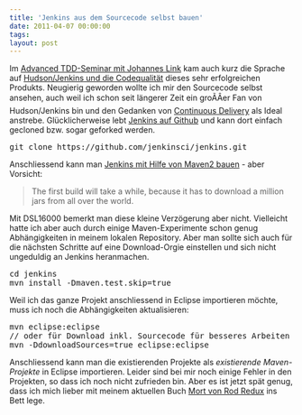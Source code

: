 ```yaml
---
title: 'Jenkins aus dem Sourcecode selbst bauen'
date: 2011-04-07 00:00:00 
tags: 
layout: post
---
```

<p>Im <a href="http://johanneslink.net/advtdd/">Advanced TDD-Seminar mit Johannes Link</a> kam auch kurz die Sprache auf <a href="http://gojko.net/2011/04/05/how-is-it-even-possible-code-to-be-this-bad/">Hudson/Jenkins und die Codequalität</a> dieses sehr erfolgreichen Produkts. Neugierig geworden wollte ich mir den Sourcecode selbst ansehen, auch weil ich schon seit längerer Zeit ein groÃÂer Fan von Hudson/Jenkins bin und den Gedanken von <a href="http://continuousdelivery.com/">Continuous Delivery</a> als Ideal anstrebe. Glücklicherweise lebt <a href="https://github.com/jenkinsci">Jenkins auf Github</a> und kann dort einfach gecloned bzw. sogar geforked werden.</p>

<pre>
git clone https://github.com/jenkinsci/jenkins.git
</pre>

<p>Anschliessend kann man <a href="https://wiki.jenkins-ci.org/display/JENKINS/Building+Jenkins">Jenkins mit Hilfe von Maven2 bauen</a> - aber Vorsicht:</p>

<blockquote>The first build will take a while, because it has to download a million jars from all over the world.</blockquote>

<p>Mit DSL16000 bemerkt man diese kleine Verzögerung aber nicht. Vielleicht hatte ich aber auch durch einige Maven-Experimente schon genug Abhängigkeiten in meinem lokalen Repository. Aber man sollte sich auch für die nächsten Schritte auf eine Download-Orgie einstellen und sich nicht ungeduldig an Jenkins heranmachen.</p>

<pre>
cd jenkins
mvn install -Dmaven.test.skip=true
</pre>

<p>Weil ich das ganze Projekt anschliessend in Eclipse importieren möchte, muss ich noch die Abhängigkeiten aktualisieren:</p>

<pre>
mvn eclipse:eclipse
// oder für Download inkl. Sourcecode für besseres Arbeiten mit den Libraries:
mvn -DdownloadSources=true eclipse:eclipse
</pre>

<p>Anschliessend kann man die existierenden Projekte als <em>existierende Maven-Projekte</em> in Eclipse importieren. Leider sind bei mir noch einige Fehler in den Projekten, so dass ich noch nicht zufrieden bin. Aber es ist jetzt spät genug, dass ich mich lieber mit meinem aktuellen Buch <a href="http://www.amazon.com/Mort-ebook/dp/B004APA452/kopisde-21">Mort von Rod Redux</a> ins Bett lege.</p>
